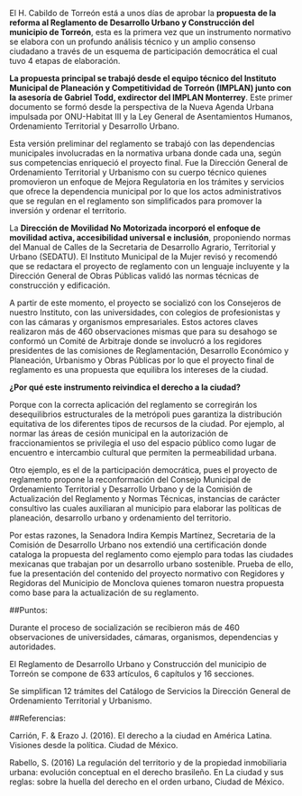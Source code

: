 
El H. Cabildo de Torreón está a unos días de aprobar la **propuesta de la reforma al Reglamento de Desarrollo Urbano y Construcción del municipio de Torreón**, esta es la primera vez que un instrumento normativo se elabora con un profundo análisis técnico y un amplio consenso ciudadano a través de un esquema de participación democrática el cual tuvo 4 etapas de elaboración.

**La propuesta principal se trabajó desde el equipo técnico del Instituto Municipal de Planeación y Competitividad de Torreón (IMPLAN) junto con la asesoría de Gabriel Todd, exdirector del IMPLAN Monterrey**. Este primer documento se formó desde la perspectiva de la Nueva Agenda Urbana impulsada por ONU-Habitat III y la Ley General de Asentamientos Humanos, Ordenamiento Territorial y Desarrollo Urbano.

Esta versión preliminar del reglamento se trabajó con las dependencias municipales involucradas en la normativa urbana donde cada una, según sus competencias enriqueció el proyecto final. Fue la Dirección General de Ordenamiento Territorial y Urbanismo con su cuerpo técnico quienes promovieron un enfoque de Mejora Regulatoria en los trámites y servicios que ofrece la dependencia municipal por lo que los actos administrativos que se regulan en el reglamento son simplificados para promover la inversión y ordenar el territorio.

La **Dirección de Movilidad No Motorizada incorporó el enfoque de movilidad activa, accesibilidad universal e inclusión**, proponiendo normas del Manual de Calles de la Secretaria de Desarrollo Agrario, Territorial  y Urbano (SEDATU). El Instituto Municipal de la Mujer revisó y recomendó que se redactara el proyecto de reglamento con un lenguaje incluyente y la Dirección General de Obras Públicas validó las normas técnicas de construcción y edificación.

A partir de este momento, el proyecto se socializó con los Consejeros de nuestro Instituto, con las universidades, con colegios de profesionistas y con las cámaras y organismos empresariales. Estos actores claves realizaron más de 460 observaciones mismas que para su desahogo se conformó un Comité de Arbitraje donde se involucró a los regidores presidentes de las comisiones de Reglamentación, Desarrollo Económico y Planeación, Urbanismo y Obras Públicas por lo que el proyecto final de reglamento es una propuesta que equilibra los intereses de la ciudad.

**¿Por qué este instrumento reivindica el derecho a la ciudad?**

Porque con la correcta aplicación del reglamento se corregirán los desequilibrios estructurales de la metrópoli pues garantiza la distribución equitativa de los diferentes tipos de recursos de la ciudad. Por ejemplo, al normar las áreas de cesión municipal en la autorización de fraccionamientos se privilegia el uso del espacio público como lugar de encuentro e intercambio cultural que permiten la permeabilidad urbana.

Otro ejemplo, es el de la participación democrática, pues el proyecto de reglamento propone la reconformación del Consejo Municipal de Ordenamiento Territorial y Desarrollo Urbano y de la Comisión de Actualización del Reglamento y Normas Técnicas, instancias de carácter consultivo las cuales auxiliaran al municipio para elaborar las políticas de planeación, desarrollo urbano y ordenamiento del territorio.

Por estas razones, la Senadora Indira Kempis Martínez, Secretaria de la Comisión de Desarrollo Urbano nos extendió una certificación donde cataloga la propuesta del reglamento como ejemplo para todas las ciudades mexicanas que trabajan por un desarrollo urbano sostenible. Prueba de ello, fue la presentación del contenido del proyecto normativo con Regidores y Regidoras del Municipio de Monclova quienes tomaron nuestra propuesta como base para la actualización de su reglamento.

##Puntos:

Durante el proceso de socialización se recibieron más de 460 observaciones de universidades, cámaras, organismos, dependencias y autoridades.

El Reglamento de Desarrollo Urbano y Construcción del municipio de Torreón se compone de 633 artículos, 6 capítulos y 16 secciones.

Se simplifican 12 trámites del Catálogo de Servicios la Dirección General de Ordenamiento Territorial y Urbanismo.

##Referencias:

Carrión, F. & Erazo J. (2016). El derecho a la ciudad en América Latina. Visiones desde la política. Ciudad de México.

Rabello, S. (2016) La regulación del territorio y de la propiedad  inmobiliaria urbana: evolución conceptual  en el derecho brasileño. En La ciudad y sus reglas: sobre la huella del derecho en el orden urbano, Ciudad de México.
